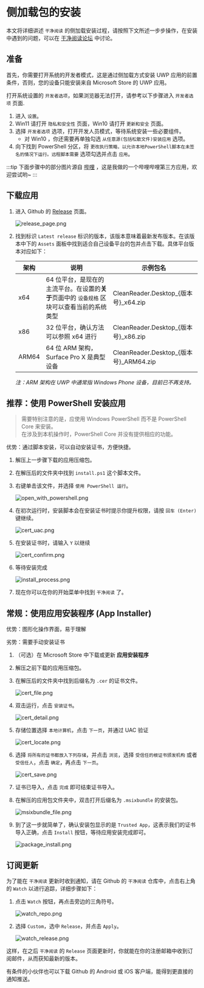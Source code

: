 # 侧加载包的安装

本文将详细讲述 `干净阅读` 的侧加载安装过程，请按照下文所述一步步操作，在安装中遇到的问题，可以在 [干净阅读论坛](https://github.com/Clean-Reader/CleanReader.Desktop/discussions) 中讨论。

## 准备

首先，你需要打开系统的开发者模式，这是通过侧加载方式安装 UWP 应用的前置条件，否则，您的设备只能安装来自 Microsoft Store 的 UWP 应用。

打开系统设置的 `开发者选项`，如果浏览器无法打开，请参考以下步骤进入 `开发者选项` 页面.

1. 进入 `设置`。
2. Win11 请打开 `隐私和安全性` 页面，Win10 请打开 `更新和安全` 页面。
3. 选择 `开发者选项` 选项，打开开发人员模式，等待系统安装一些必要组件。
    - 对 Win10 ，你还需要再单独勾选 `从任意源(包括松散文件)安装应用` 选项。
4. 向下找到 PowerShell 分区，将 `更改执行策略，以允许本地PowerShell脚本在未签名的情况下运行。远程脚本需要` 选项勾选并点击 `应用`。

:::tip
下面步骤中的部分图片源自 [哔哩](https://github.com/Richasy/Bili.Uwp) ，这是我做的一个哔哩哔哩第三方应用，欢迎尝试哟~
:::

## 下载应用

1. 进入 Github 的 [Release](https://github.com/Clean-Reader/CleanReader.Desktop/releases) 页面。

    ![release_page.png](https://pic.dogimg.com/2022/04/09/6250ca1c65551.png)

2. 找到标识 `Latest release` 标识的版本，该版本意味着最新发布版本。在该版本中下的 `Assets` 面板中找到适合自己设备平台的包并点击下载。具体平台版本对应如下：

    |架构|说明|示例包名|
    |-|-|-|
    |x64|64 位平台，是现在的主流平台。在设置的**关于**页面中的 `设备规格` 区块可以查看当前的系统类型|CleanReader.Desktop_{版本号}_x64.zip|
    |x86|32 位平台，确认方法可以参照 x64 进行|CleanReader.Desktop_{版本号}_x86.zip|
    |ARM64|64 位 ARM 架构，Surface Pro X 是典型设备|CleanReader.Desktop_{版本号}_ARM64.zip|

    *注：ARM 架构在 UWP 中通常指 Windows Phone 设备，目前已不再支持。*

## 推荐：使用 PowerShell 安装应用

> 需要特别注意的是，应使用 Windows PowerShell 而不是 PowerShell Core 来安装。  
> 在涉及到本机操作时，PowerShell Core 并没有提供相应的功能。  

优势：通过脚本安装，可以自动安装证书，方便快捷。

1. 解压上一步骤下载的应用压缩包。
2. 在解压后的文件夹中找到 `install.ps1` 这个脚本文件。
3. 右键单击该文件，并选择 `使用 PowerShell 运行`。
    
    ![open_with_powershell.png](https://pic.dogimg.com/2022/04/09/6250ca18e3b3d.png)

4. 在初次运行时，安装脚本会在安装证书时提示你提升权限，请按 `回车 (Enter)` 键继续。
    
    ![cert_uac.png](https://pic.dogimg.com/2022/04/09/6250ca1735ba9.png)

5. 在安装证书时，请输入 `Y` 以继续

    ![cert_confirm.png](https://pic.dogimg.com/2022/04/09/6250ca1e6068d.png)

6. 等待安装完成

    ![install_process.png](https://pic.dogimg.com/2022/04/09/6250ca179d862.png)

7. 现在你可以在你的开始菜单中找到 `干净阅读` 了。

## 常规：使用应用安装程序 (App Installer)

优势：图形化操作界面，易于理解

劣势：需要手动安装证书

1. （可选）在 Microsoft Store 中下载或更新 **应用安装程序**
2. 解压之前下载的应用压缩包。
3. 在解压后的文件夹中找到后缀名为 `.cer` 的证书文件。

    ![cert_file.png](https://pic.dogimg.com/2022/04/09/6250ca1f203b8.png)

4. 双击运行，点击 `安装证书`。

    ![cert_detail.png](https://pic.dogimg.com/2022/04/09/6250ca1e40a38.png)

5. 存储位置选择 `本地计算机`，点击 `下一页`，并通过 UAC 验证

    ![cert_locate.png](https://pic.dogimg.com/2022/04/09/6250ca1558a27.png)

6. 选择 `将所有的证书都放入下列存储`，并点击 `浏览`，选择 `受信任的根证书颁发机构` 或者 `受信任人`，点击 `确定`，再点击 `下一页`。

    ![cert_save.png](https://pic.dogimg.com/2022/04/09/6250ca1d69246.png)

7. 证书已导入，点击 `完成` 即可结束证书导入。
8. 在解压的应用包文件夹中，双击打开后缀名为 `.msixbundle` 的安装包。

    ![msixbundle_file.png](https://pic.dogimg.com/2022/04/09/6250ca1818335.png)

9. 到了这一步就简单了，确认安装包显示的是 `Trusted App`，这表示我们的证书导入正确，点击 `Install` 按钮，等待应用安装完成即可。

    ![package_install.png](https://pic.dogimg.com/2022/04/09/6250ca1b983f0.png)

## 订阅更新

为了能在 `干净阅读` 更新时收到通知，请在 Github 的 `干净阅读` 仓库中，点击右上角的 `Watch` 以进行追踪，详细步骤如下：

1. 点击 `Watch` 按钮，再点击旁边的三角符号。

    ![watch_repo.png](https://pic.dogimg.com/2022/04/09/6250ca1d1c8b1.png)

2. 选择 `Custom`，选中 `Release`，并点击 `Apply`。

    ![watch_release.png](https://pic.dogimg.com/2022/04/09/6250ca1cc53e7.png)

这样，在之后 `干净阅读` 的 `Release` 页面更新时，你就能在你的注册邮箱中收到订阅邮件，从而获知最新的版本。

有条件的小伙伴也可以下载 Github 的 Android 或 iOS 客户端，能得到更直接的通知推送。
